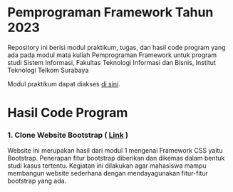 # Pemprograman Framework Tahun 2023

Repository ini berisi modul praktikum, tugas, dan hasil code program yang ada pada modul mata kuliah Pemprograman Framework untuk program studi Sistem Informasi, Fakultas Teknologi Informasi dan Bisnis, Institut Teknologi Telkom Surabaya

Modul praktikum dapat diakses [di sini](https://github.com/ramadhani059/pemprograman_framework/wiki).

# Hasil Code Program 
### 1. Clone Website Bootstrap ( [Link](https://github.com/ramadhani059/pemprograman_framework/tree/main/Clone-Website-Bootstrap) )
Website ini merupakan hasil dari modul 1 mengenai Framework CSS yaitu Bootstrap. Penerapan fitur bootstrap diberikan dan dikemas dalam bentuk studi kasus tertentu. Kegiatan ini dilakukan agar mahasiswa mampu membangun website sederhana dengan mendayagunakan fitur-fitur bootstrap yang ada.
